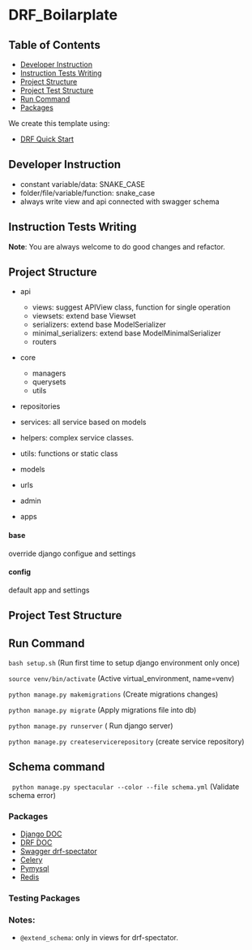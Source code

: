 # DRF_Boilarplate

## Table of Contents

- [Developer Instruction](#developer-instruction)
- [Instruction Tests Writing](#instruction-tests-writing)
- [Project Structure](#project-structure)
- [Project Test Structure](#project-test-structure)
- [Run Command](#run-command)
- [Packages](#packages)

We create this template using:

- [DRF Quick Start](https://www.django-rest-framework.org/tutorial/quickstart/)

## Developer Instruction

- constant variable/data: SNAKE_CASE
- folder/file/variable/function: snake_case
- always write view and api connected with swagger schema

## Instruction Tests Writing

**Note**: You are always welcome to do good changes and refactor.

## Project Structure

- api
  - views: suggest APIView class, function for single operation
  - viewsets: extend base Viewset
  - serializers: extend base ModelSerializer
  - minimal_serializers: extend base ModelMinimalSerializer
  - routers

- core
  - managers
  - querysets
  - utils

- repositories
- services: all service based on models
- helpers: complex service classes.
- utils: functions or static class
- models
- urls
- admin
- apps

#### base
override django configue and settings

#### config
default app and settings


## Project Test Structure

## Run Command

`bash setup.sh` (Run first time to setup django environment only once)

`source venv/bin/activate` (Active virtual_environment, name=venv) 

`python manage.py makemigrations` (Create migrations changes)

`python manage.py migrate` (Apply migrations file into db)

`python manage.py runserver` ( Run django server)

`python manage.py createservicerepository` (create service repository)

## Schema command

` python manage.py spectacular --color --file schema.yml` (Validate schema error)

### Packages

- [Django DOC](https://docs.djangoproject.com/en/5.0/)
- [DRF DOC](https://www.django-rest-framework.org/)
- [Swagger drf-spectator](https://drf-spectacular.readthedocs.io/en/latest/index.html)
- [Celery](https://docs.celeryq.dev/en/stable/django/first-steps-with-django.html)
- [Pymysql](https://pypi.org/project/pymysql/)
- [Redis](https://pypi.org/project/redis/)
### Testing Packages


### Notes:
- `@extend_schema`: only in views for drf-spectator.